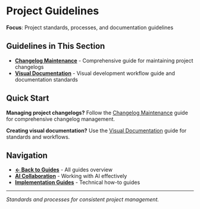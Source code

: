 # Project Guidelines

**Focus**: Project standards, processes, and documentation guidelines

## Guidelines in This Section

- **[Changelog Maintenance](./changelog-maintenance.md)** - Comprehensive guide for maintaining project changelogs
- **[Visual Documentation](./visual-documentation.md)** - Visual development workflow guide and documentation standards

## Quick Start

**Managing project changelogs?** Follow the [Changelog Maintenance](./changelog-maintenance.md) guide for comprehensive changelog management.

**Creating visual documentation?** Use the [Visual Documentation](./visual-documentation.md) guide for standards and workflows.

## Navigation

- **[← Back to Guides](../README.md)** - All guides overview
- **[AI Collaboration](../ai-collaboration/README.md)** - Working with AI effectively
- **[Implementation Guides](../implementation/README.md)** - Technical how-to guides

---

*Standards and processes for consistent project management.*